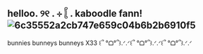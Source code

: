 ## helloo. ୨୧ . ⊹ 𓐮 . kaboodle fann!![6c35552a2cb747e659c04b6b2b6910f5](https://github.com/user-attachments/assets/69ad978b-94c8-4a60-a5d1-e2b40b0f2c0f)
bunnies bunneys bunneys X33
꒰՞ °ᗝ°՞꒱.ᐟ.ᐟ꒰՞ °ᗝ°՞꒱.ᐟ.ᐟ꒰՞ °ᗝ°՞꒱.ᐟ.ᐟ
<!--
**ANGELBUNNIES/ANGELBUNNIES** is a ✨ _special_ ✨ repository because its `README.md` (this file) appears on your GitHub profile.

Here are some ideas to get you started:

- 🔭 I’m currently working on ...
- 🌱 I’m currently learning ...
- 👯 I’m looking to collaborate on ...
- 🤔 I’m looking for help with ...
- 💬 Ask me about ...
- 📫 How to reach me: ...
- 😄 Pronouns: ...
- ⚡ Fun fact: ...
-->
